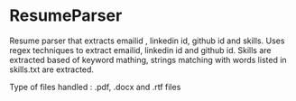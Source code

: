 # ResumeParser
Resume parser that extracts emailid , linkedin id, github id and skills. Uses regex techniques to extract emailid, linkedin id and github id. Skills are extracted based of keyword mathing, strings matching with words listed in skills.txt are extracted.

Type of files handled : .pdf, .docx and .rtf files
